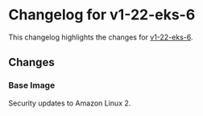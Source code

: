 # Changelog for v1-22-eks-6

This changelog highlights the changes for [v1-22-eks-6](https://github.com/aws/eks-distro/tree/v1-22-eks-6).

## Changes

### Base Image

Security updates to Amazon Linux 2.
